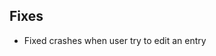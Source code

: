 <!-- Formatting
## Additions

## Changes

## Fixes

## Other
-->
## Fixes
- Fixed crashes when user try to edit an entry
